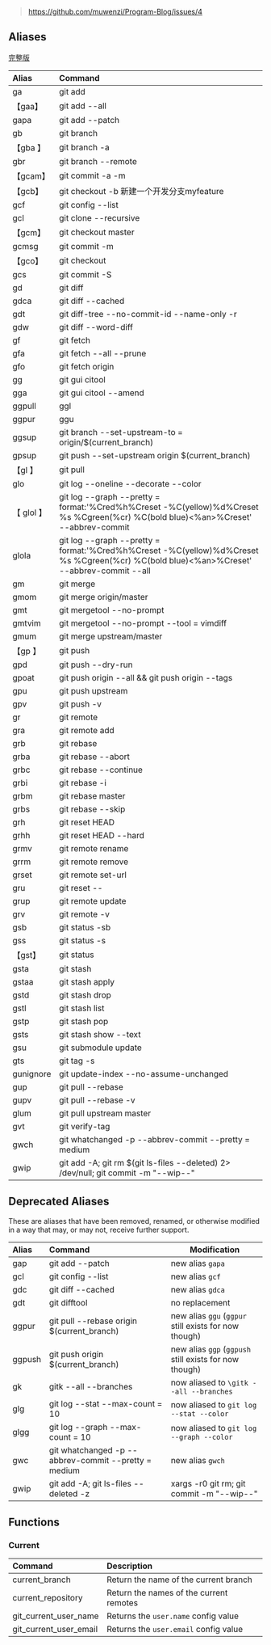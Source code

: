 > https://github.com/muwenzi/Program-Blog/issues/4

## Aliases

[完整版](https://github.com/robbyrussell/oh-my-zsh/wiki/Plugin:git)

| Alias | Command |
| :-- | :-- |
| ga | git add |
| 【gaa】 | git add --all |
| gapa | git add --patch |
| gb | git branch |
| 【gba 】 | git branch -a |
| gbr | git branch --remote |
| 【gcam】 | git commit -a -m |
| 【gcb】 | git checkout -b  新建一个开发分支myfeature |
| gcf | git config --list |
| gcl | git clone --recursive |
| 【gcm】 | git checkout master |
| gcmsg | git commit -m |
| 【gco】 | git checkout |
| gcs | git commit -S |
| gd | git diff |
| gdca | git diff --cached |
| gdt | git diff-tree --no-commit-id --name-only -r |
| gdw | git diff --word-diff |
| gf | git fetch |
| gfa | git fetch --all --prune |
| gfo | git fetch origin |
| gg | git gui citool |
| gga | git gui citool --amend |
| ggpull | ggl |
| ggpur | ggu |
| ggsup | git branch --set-upstream-to = origin/$(current_branch) |
| gpsup | git push --set-upstream origin $(current_branch) |
| 【gl 】 | git pull |
| glo | git log --oneline --decorate --color |
| 【 glol 】 | git log --graph --pretty = format:'%Cred%h%Creset -%C(yellow)%d%Creset %s %Cgreen(%cr) %C(bold blue)<%an>%Creset' --abbrev-commit |
| glola | git log --graph --pretty = format:'%Cred%h%Creset -%C(yellow)%d%Creset %s %Cgreen(%cr) %C(bold blue)<%an>%Creset' --abbrev-commit --all |
| gm | git merge |
| gmom | git merge origin/master |
| gmt | git mergetool --no-prompt |
| gmtvim | git mergetool --no-prompt --tool = vimdiff |
| gmum | git merge upstream/master |
| 【gp  】 | git push |
| gpd | git push --dry-run |
| gpoat | git push origin --all && git push origin --tags |
| gpu | git push upstream |
| gpv | git push -v |
| gr | git remote |
| gra | git remote add |
| grb | git rebase |
| grba | git rebase --abort |
| grbc | git rebase --continue |
| grbi | git rebase -i |
| grbm | git rebase master |
| grbs | git rebase --skip |
| grh | git reset HEAD |
| grhh | git reset HEAD --hard |
| grmv | git remote rename |
| grrm | git remote remove |
| grset | git remote set-url |
| gru | git reset -- |
| grup | git remote update |
| grv | git remote -v |
| gsb | git status -sb |
| gss | git status -s |
| 【gst】 | git status |
| gsta | git stash |
| gstaa | git stash apply |
| gstd | git stash drop |
| gstl | git stash list |
| gstp | git stash pop |
| gsts | git stash show --text |
| gsu | git submodule update |
| gts | git tag -s |
| gunignore | git update-index --no-assume-unchanged |
| gup | git pull --rebase |
| gupv | git pull --rebase -v |
| glum | git pull upstream master |
| gvt | git verify-tag |
| gwch | git whatchanged -p --abbrev-commit --pretty = medium |
| gwip | git add -A; git rm $(git ls-files --deleted) 2> /dev/null; git commit -m "--wip--" |
## Deprecated Aliases

These are aliases that have been removed, renamed, or otherwise modified in a way that may, or may not, receive further support.

| Alias | Command | Modification |
| :-- | :-- | --- |
| gap | git add --patch | new alias `gapa` |
| gcl | git config --list | new alias `gcf` |
| gdc | git diff --cached | new alias `gdca` |
| gdt | git difftool | no replacement |
| ggpur | git pull --rebase origin $(current_branch) | new alias `ggu` (`ggpur` still exists for now though) |
| ggpush | git push origin $(current_branch) | new alias `ggp` (`ggpush` still exists for now though) |
| gk | gitk --all --branches | now aliased to `\gitk --all --branches` |
| glg | git log --stat --max-count = 10 | now aliased to `git log --stat --color` |
| glgg | git log --graph --max-count = 10 | now aliased to `git log --graph --color` |
| gwc | git whatchanged -p --abbrev-commit --pretty = medium | new alias `gwch` |
| gwip | git add -A; git ls-files --deleted -z | xargs -r0 git rm; git commit -m "--wip--" | now aliased to `git add -A; git rm $(git ls-files --deleted) 2> /dev/null; git commit -m "--wip--"` |
## Functions
### Current

| Command | Description |
| :-- | :-- |
| current_branch | Return the name of the current branch |
| current_repository | Return the names of the current remotes |
| git_current_user_name | Returns the `user.name` config value |
| git_current_user_email | Returns the `user.email` config value |
